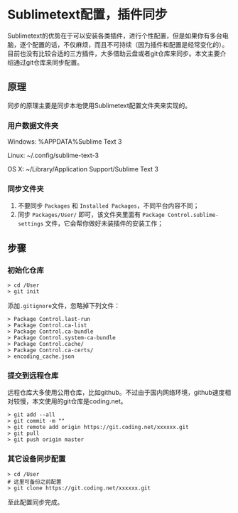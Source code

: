# Sublimetext配置，插件同步

Sublimetext的优势在于可以安装各类插件，进行个性配置，但是如果你有多台电脑，逐个配置的话，不仅麻烦，而且不可持续（因为插件和配置是经常变化的）。目前也没有比较合适的三方插件，大多借助云盘或者git仓库来同步。本文主要介绍通过git仓库来同步配置。

## 原理

同步的原理主要是同步本地使用Sublimetext配置文件夹来实现的。

### 用户数据文件夹

Windows: %APPDATA%Sublime Text 3

Linux: ~/.config/sublime-text-3

OS X: ~/Library/Application Support/Sublime Text 3

### 同步文件夹

1. 不要同步 `Packages` 和 `Installed Packages`，不同平台内容不同；
2. 同步 `Packages/User/` 即可，该文件夹里面有 `Package Control.sublime-settings` 文件，它会帮你做好未装插件的安装工作；

## 步骤

### 初始化仓库

    > cd /User
    > git init

添加`.gitignore`文件，忽略掉下列文件：

    > Package Control.last-run
    > Package Control.ca-list
    > Package Control.ca-bundle
    > Package Control.system-ca-bundle
    > Package Control.cache/
    > Package Control.ca-certs/
    > encoding_cache.json

### 提交到远程仓库

远程仓库大多使用公用仓库，比如github。不过由于国内网络环境，github速度相对较慢，本文使用的git仓库是coding.net。

    > git add --all
    > git commit -m ""
    > git remote add origin https://git.coding.net/xxxxxx.git
    > git pull
    > git push origin master

### 其它设备同步配置

    > cd /User
    # 这里可备份之前配置
    > git clone https://git.coding.net/xxxxxx.git

至此配置同步完成。

